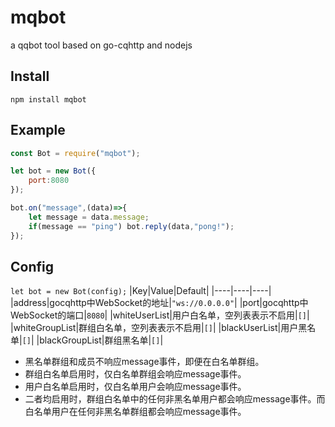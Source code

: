 # mqbot
a qqbot tool based on go-cqhttp and nodejs

## Install
`npm install mqbot`

## Example
```js
const Bot = require("mqbot");

let bot = new Bot({
	port:8080
});

bot.on("message",(data)=>{
	let message = data.message;
	if(message == "ping") bot.reply(data,"pong!");
});
```

## Config
`let bot = new Bot(config);`
|Key|Value|Default|
|----|----|----|
|address|gocqhttp中WebSocket的地址|`"ws://0.0.0.0"`|
|port|gocqhttp中WebSocket的端口|`8080`|
|whiteUserList|用户白名单，空列表表示不启用|`[]`|
|whiteGroupList|群组白名单，空列表表示不启用|`[]`|
|blackUserList|用户黑名单|`[]`|
|blackGroupList|群组黑名单|`[]`|

- 黑名单群组和成员不响应message事件，即便在白名单群组。
- 群组白名单启用时，仅白名单群组会响应message事件。
- 用户白名单启用时，仅白名单用户会响应message事件。
- 二者均启用时，群组白名单中的任何非黑名单用户都会响应message事件。而白名单用户在任何非黑名单群组都会响应message事件。